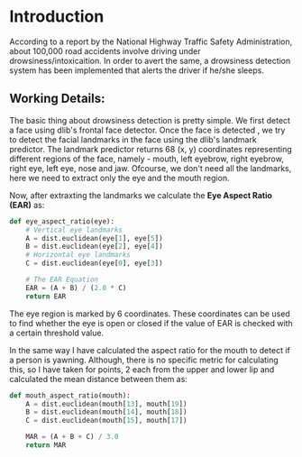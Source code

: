 # Introduction

According to a report by the National Highway Traffic Safety Administration, about 100,000 road accidents involve driving under drowsiness/intoxicaition. In order to avert the same, a drowsiness detection system has been implemented that alerts the driver if he/she sleeps.

## Working Details: 

The basic thing about drowsiness detection is pretty simple. We first detect a face using dlib's frontal face detector. Once the face is detected , we try to detect the facial landmarks in the face using the dlib's landmark predictor. The landmark predictor returns 68 (x, y) coordinates representing different regions of the face, namely - mouth, left eyebrow, right eyebrow, right eye, left eye, nose and jaw. Ofcourse, we don't need all the landmarks, here we need to extract only the eye and the mouth region. 

Now, after extraxting the landmarks we calculate the <b>Eye Aspect Ratio (EAR)</b> as: 

```python 
def eye_aspect_ratio(eye):
	# Vertical eye landmarks
	A = dist.euclidean(eye[1], eye[5])
	B = dist.euclidean(eye[2], eye[4])
	# Horizontal eye landmarks 
	C = dist.euclidean(eye[0], eye[3])

	# The EAR Equation 
	EAR = (A + B) / (2.0 * C)
	return EAR
```
The eye region is marked by 6 coordinates. These coordinates can be used to find whether the eye is open or closed if the value of EAR is checked with a certain threshold value.

In the same way I have calculated the aspect ratio for the mouth to detect if a person is yawning. Although, there is no specific metric for calculating this, so I have taken for points, 2 each from the upper and lower lip and calculated the mean distance between them as: 
```python 
def mouth_aspect_ratio(mouth): 
	A = dist.euclidean(mouth[13], mouth[19])
	B = dist.euclidean(mouth[14], mouth[18])
	C = dist.euclidean(mouth[15], mouth[17])

	MAR = (A + B + C) / 3.0
	return MAR
```

